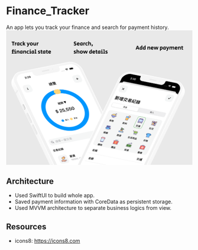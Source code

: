 # Finance_Tracker
An app lets you track your finance and search for payment history.
<img src="https://github.com/milton0526/Finance_Tracker/blob/main/Finance_Tracker/Preview%20Content/AppPreview.png">

## Architecture
- Used SwiftUI to build whole app.
- Saved payment information with CoreData as persistent storage.
- Used MVVM architecture to separate business logics from view.

## Resources
- icons8: https://icons8.com
